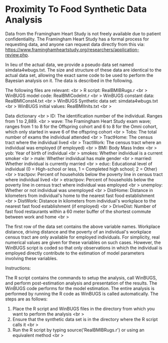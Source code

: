 # Proximity To Food Synthetic Data Analysis

Data from the Framingham Heart Study is not freely available due to patient confidentiality. The Framingham Heart Study has a formal process for requesting data, and anyone can request data directly from this via: https://www.framinghamheartstudy.org/researchers/application-review.php.  

In lieu of the actual data, we provide a pseudo data set named simdata4wbugs.txt. The size and structure of these data are identical to the actual data set, allowing the exact same code to be used to perform the Bayesian analysis on it. The data is described in the following.

The following files are relevant: <br \>
 R script: RealBMIBRugs.r <br \>
 WinBUGS model code: RealBMICodeInt.r <br \>
 WinBUGS constant data: RealBMIConst4.txt <br \>
 WinBUGS Synthetic data set: simdata4wbugs.txt <br \>
 WinBUGS initial values: RealBMIInits.txt <br \>

Data dictionary <br \>
 ID: The identification number of the individual. Ranges from 1 to 2,889. <br \>
 wave: The Framingham Heart Study exam wave; ranges from 1 to 8 for the Offspring cohort and 6 to 8 for the Omni cohort, which only started in wave 6 of the offspring cohort <br \>
 Tobs: The total number of exams the individual attended <br \>
 TractHome: The census tract where the individual lived <br \>
 TractWork: The census tract where an individual was employed (if employed) <br \>
 BMI: Body Mass Index <br \>
 yob: Year of birth of individual <br \>
 smokes: Whether individual is a current smoker <br \>
 male: Whether individual has male gender <br \>
 married: Whether individual is currently married <br \>
 educ: Educational level of individual (0 = High-school or less, 1 = Completed high school; 2 = Other) <br \>
 tractpov: Percent of households below the poverty line in census tract where individual lived <br \>
 etractpov: Percent of households below the poverty line in census tract where individual was employed <br \>
 unemploy: Whether or not individual was unemployed <br \>
 DistHome: Distance in kilometers from individual's home to the nearest fast food establishment <br \>
 DistWork: Distance in kilometers from individual's workplace to the nearest fast food establishment (if employed) <br \>
 DriveDist: Number of fast food restaurants within a 60 meter buffer of the shortest commute between work and home <br \>

The first row of the data set contains the above variable names. Workplace distance, driving distance and the poverty of an individual's workplace census tract are only available for employed individuals. For simplicity, real numerical values are given for these variables on such cases. However, the WinBUGS script is coded so that only observations in which the individual is employed directly contribute to the estimation of model parameters involving these variables.

Instructions:

The R script contains the commands to setup the analysis, call WinBUGS, and perform post-estimation analysis and presentation of the results. The WinBUGS code performs for the model estimation. The entire analysis is performed by running the R code as WinBUGS is called automatically. The steps are as follows:
 1) Place the R script and WinBUGS files in the directory from which you want to perform the analysis <br \>
 2) Ensure that the synthetic data set is in the directory where the R script calls it <br \>
 3) Run the R script by typing source('RealBMIBRugs.r') or using an equivalent method <br \>
